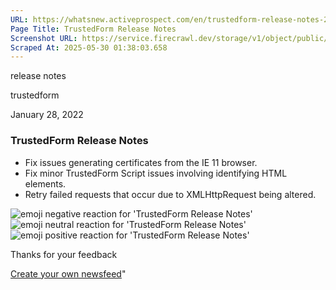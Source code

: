 ```yaml
---
URL: https://whatsnew.activeprospect.com/en/trustedform-release-notes-20FoWhHbgv
Page Title: TrustedForm Release Notes
Screenshot URL: https://service.firecrawl.dev/storage/v1/object/public/media/screenshot-aa564230-3612-453f-b570-376ea359adde.png
Scraped At: 2025-05-30 01:38:03.658
---
```

release notes





trustedform



January 28, 2022

### TrustedForm Release Notes

- Fix issues generating certificates from the IE 11 browser.
- Fix minor TrustedForm Script issues involving identifying HTML elements.
- Retry failed requests that occur due to XMLHttpRequest being altered.

![emoji negative reaction for 'TrustedForm Release Notes'](https://app.getbeamer.com/images/emojiNeg.svg)![emoji neutral reaction for 'TrustedForm Release Notes'](https://app.getbeamer.com/images/emojiNeut.svg)![emoji positive reaction for 'TrustedForm Release Notes'](https://app.getbeamer.com/images/emojiPos.svg)

Thanks for your feedback

[Create your own newsfeed](https://www.getbeamer.com/?ref=watermark_MErKJCnu12412_public&company=ActiveProspect&watermarkRef=create&utm_term=MErKJCnu12412&utm_content=ActiveProspect&utm_source=standalone&utm_medium=footer&utm_campaign=create)"

